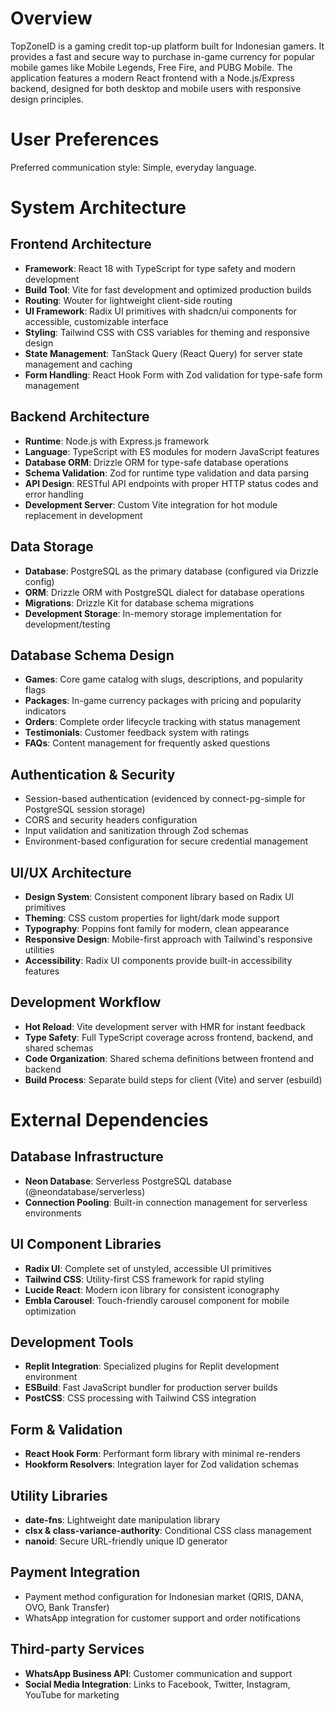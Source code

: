 # Overview

TopZoneID is a gaming credit top-up platform built for Indonesian gamers. It provides a fast and secure way to purchase in-game currency for popular mobile games like Mobile Legends, Free Fire, and PUBG Mobile. The application features a modern React frontend with a Node.js/Express backend, designed for both desktop and mobile users with responsive design principles.

# User Preferences

Preferred communication style: Simple, everyday language.

# System Architecture

## Frontend Architecture
- **Framework**: React 18 with TypeScript for type safety and modern development
- **Build Tool**: Vite for fast development and optimized production builds
- **Routing**: Wouter for lightweight client-side routing
- **UI Framework**: Radix UI primitives with shadcn/ui components for accessible, customizable interface
- **Styling**: Tailwind CSS with CSS variables for theming and responsive design
- **State Management**: TanStack Query (React Query) for server state management and caching
- **Form Handling**: React Hook Form with Zod validation for type-safe form management

## Backend Architecture
- **Runtime**: Node.js with Express.js framework
- **Language**: TypeScript with ES modules for modern JavaScript features
- **Database ORM**: Drizzle ORM for type-safe database operations
- **Schema Validation**: Zod for runtime type validation and data parsing
- **API Design**: RESTful API endpoints with proper HTTP status codes and error handling
- **Development Server**: Custom Vite integration for hot module replacement in development

## Data Storage
- **Database**: PostgreSQL as the primary database (configured via Drizzle config)
- **ORM**: Drizzle ORM with PostgreSQL dialect for database operations
- **Migrations**: Drizzle Kit for database schema migrations
- **Development Storage**: In-memory storage implementation for development/testing

## Database Schema Design
- **Games**: Core game catalog with slugs, descriptions, and popularity flags
- **Packages**: In-game currency packages with pricing and popularity indicators
- **Orders**: Complete order lifecycle tracking with status management
- **Testimonials**: Customer feedback system with ratings
- **FAQs**: Content management for frequently asked questions

## Authentication & Security
- Session-based authentication (evidenced by connect-pg-simple for PostgreSQL session storage)
- CORS and security headers configuration
- Input validation and sanitization through Zod schemas
- Environment-based configuration for secure credential management

## UI/UX Architecture
- **Design System**: Consistent component library based on Radix UI primitives
- **Theming**: CSS custom properties for light/dark mode support
- **Typography**: Poppins font family for modern, clean appearance
- **Responsive Design**: Mobile-first approach with Tailwind's responsive utilities
- **Accessibility**: Radix UI components provide built-in accessibility features

## Development Workflow
- **Hot Reload**: Vite development server with HMR for instant feedback
- **Type Safety**: Full TypeScript coverage across frontend, backend, and shared schemas
- **Code Organization**: Shared schema definitions between frontend and backend
- **Build Process**: Separate build steps for client (Vite) and server (esbuild)

# External Dependencies

## Database Infrastructure
- **Neon Database**: Serverless PostgreSQL database (@neondatabase/serverless)
- **Connection Pooling**: Built-in connection management for serverless environments

## UI Component Libraries
- **Radix UI**: Complete set of unstyled, accessible UI primitives
- **Tailwind CSS**: Utility-first CSS framework for rapid styling
- **Lucide React**: Modern icon library for consistent iconography
- **Embla Carousel**: Touch-friendly carousel component for mobile optimization

## Development Tools
- **Replit Integration**: Specialized plugins for Replit development environment
- **ESBuild**: Fast JavaScript bundler for production server builds
- **PostCSS**: CSS processing with Tailwind CSS integration

## Form & Validation
- **React Hook Form**: Performant form library with minimal re-renders
- **Hookform Resolvers**: Integration layer for Zod validation schemas

## Utility Libraries
- **date-fns**: Lightweight date manipulation library
- **clsx & class-variance-authority**: Conditional CSS class management
- **nanoid**: Secure URL-friendly unique ID generator

## Payment Integration
- Payment method configuration for Indonesian market (QRIS, DANA, OVO, Bank Transfer)
- WhatsApp integration for customer support and order notifications

## Third-party Services
- **WhatsApp Business API**: Customer communication and support
- **Social Media Integration**: Links to Facebook, Twitter, Instagram, YouTube for marketing